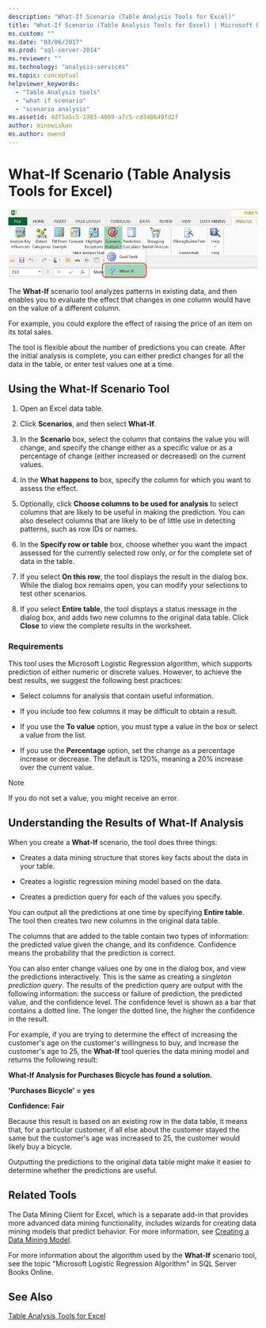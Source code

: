 ```yaml
---
description: "What-If Scenario (Table Analysis Tools for Excel)"
title: "What-If Scenario (Table Analysis Tools for Excel) | Microsoft Docs"
ms.custom: ""
ms.date: "03/06/2017"
ms.prod: "sql-server-2014"
ms.reviewer: ""
ms.technology: "analysis-services"
ms.topic: conceptual
helpviewer_keywords: 
  - "Table Analysis tools"
  - "what if scenario"
  - "scenario analysis"
ms.assetid: 4df5a5c5-1983-4009-a7c5-cd340649fd2f
author: minewiskan
ms.author: owend
---
```

# What-If Scenario (Table Analysis Tools for Excel)
  ![What If Scenario button in Table Analysis tools](media/tat-whatif.gif "What If Scenario button in Table Analysis tools")

 The **What-If** scenario tool analyzes patterns in existing data, and then enables you to evaluate the effect that changes in one column would have on the value of a different column.

 For example, you could explore the effect of raising the price of an item on its total sales.

 The tool is flexible about the number of predictions you can create. After the initial analysis is complete, you can either predict changes for all the data in the table, or enter test values one at a time.

## Using the What-If Scenario Tool

1.  Open an Excel data table.

2.  Click **Scenarios**, and then select **What-If**.

3.  In the **Scenario** box, select the column that contains the value you will change, and specify the change either as a specific value or as a percentage of change (either increased or decreased) on the current values.

4.  In the **What happens to** box, specify the column for which you want to assess the effect.

5.  Optionally, click **Choose columns to be used for analysis** to select columns that are likely to be useful in making the prediction. You can also deselect columns that are likely to be of little use in detecting patterns, such as row IDs or names.

6.  In the **Specify row or table** box, choose whether you want the impact assessed for the currently selected row only, or for the complete set of data in the table.

7.  If you select **On this row**, the tool displays the result in the dialog box. While the dialog box remains open, you can modify your selections to test other scenarios.

8.  If you select **Entire table**, the tool displays a status message in the dialog box, and adds two new columns to the original data table. Click **Close** to view the complete results in the worksheet.

### Requirements
 This tool uses the Microsoft Logistic Regression algorithm, which supports prediction of either numeric or discrete values. However, to achieve the best results, we suggest the following best practices:

-   Select columns for analysis that contain useful information.

-   If you include too few columns it may be difficult to obtain a result.

-   If you use the **To value** option, you must type a value in the box or select a value from the list.

-   If you use the **Percentage** option, set the change as a percentage increase or decrease. The default is 120%, meaning a 20% increase over the current value.

> [!NOTE]
>  If you do not set a value, you might receive an error.

## Understanding the Results of What-If Analysis
 When you create a **What-If** scenario, the tool does three things:

-   Creates a data mining structure that stores key facts about the data in your table.

-   Creates a logistic regression mining model based on the data.

-   Creates a prediction query for each of the values you specify.

 You can output all the predictions at one time by specifying **Entire table**. The tool then creates two new columns in the original data table.

 The columns that are added to the table contain two types of information: the predicted value given the change, and its confidence. Confidence means the probability that the prediction is correct.

 You can also enter change values one by one in the dialog box, and view the predictions interactively. This is the same as creating a *singleton prediction query*. The results of the prediction query are output with the following information: the success or failure of prediction, the predicted value, and the confidence level. The confidence level is shown as a bar that contains a dotted line. The longer the dotted line, the higher the confidence in the result.

 For example, if you are trying to determine the effect of increasing the customer's age on the customer's willingness to buy, and increase the customer's age to 25, the **What-If** tool queries the data mining model and returns the following result:

 **What-If Analysis for Purchases Bicycle has found a solution.**

 **'Purchases Bicycle' = yes**

 **Confidence: Fair**

 Because this result is based on an existing row in the data table, it means that, for a particular customer, if all else about the customer stayed the same but the customer's age was increased to 25, the customer would likely buy a bicycle.

 Outputting the predictions to the original data table might make it easier to determine whether the predictions are useful.

## Related Tools
 The Data Mining Client for Excel, which is a separate add-in that provides more advanced data mining functionality, includes wizards for creating data mining models that predict behavior. For more information, see [Creating a Data Mining Model](creating-a-data-mining-model.md).

 For more information about the algorithm used by the **What-If** scenario tool, see the topic "Microsoft Logistic Regression Algorithm" in SQL Server Books Online.

## See Also
 [Table Analysis Tools for Excel](table-analysis-tools-for-excel.md)


